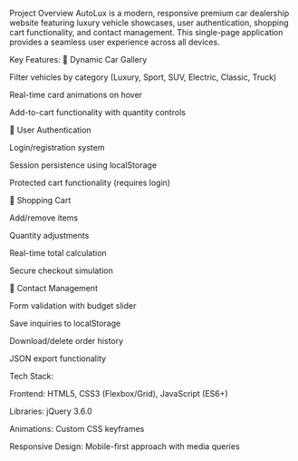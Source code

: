 Project Overview
AutoLux is a modern, responsive premium car dealership website featuring luxury vehicle showcases, user authentication, shopping cart functionality, and contact management. This single-page application provides a seamless user experience across all devices.

Key Features:
🚗 Dynamic Car Gallery

Filter vehicles by category (Luxury, Sport, SUV, Electric, Classic, Truck)

Real-time card animations on hover

Add-to-cart functionality with quantity controls

🔐 User Authentication

Login/registration system

Session persistence using localStorage

Protected cart functionality (requires login)

🛒 Shopping Cart

Add/remove items

Quantity adjustments

Real-time total calculation

Secure checkout simulation

📝 Contact Management

Form validation with budget slider

Save inquiries to localStorage

Download/delete order history

JSON export functionality

Tech Stack:

Frontend: HTML5, CSS3 (Flexbox/Grid), JavaScript (ES6+)

Libraries: jQuery 3.6.0

Animations: Custom CSS keyframes

Responsive Design: Mobile-first approach with media queries
